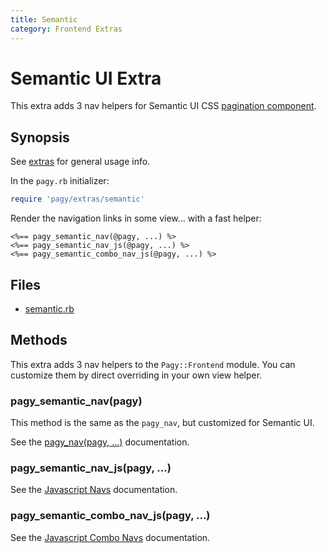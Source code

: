 ```yaml
---
title: Semantic
category: Frontend Extras
---
```

# Semantic UI Extra

This extra adds 3 nav helpers for Semantic UI CSS [pagination component](https://semantic-ui.com/collections/menu.html#pagination).

## Synopsis

See [extras](/docs/extras.md) for general usage info.

In the `pagy.rb` initializer:

```ruby
require 'pagy/extras/semantic'
```

Render the navigation links in some view...
with a fast helper:

```erb
<%== pagy_semantic_nav(@pagy, ...) %>
<%== pagy_semantic_nav_js(@pagy, ...) %>
<%== pagy_semantic_combo_nav_js(@pagy, ...) %>
```

## Files

- [semantic.rb](https://github.com/ddnexus/pagy/blob/master/lib/pagy/extras/semantic.rb)

## Methods

This extra adds 3 nav helpers to the `Pagy::Frontend` module. You can customize them by direct overriding in your own view helper.

### pagy_semantic_nav(pagy)

This method is the same as the `pagy_nav`, but customized for Semantic UI.

See the [pagy_nav(pagy, ...)](/docs/api/frontend.md#pagy_navpagy-) documentation.

### pagy_semantic_nav_js(pagy, ...)

See the [Javascript Navs](/docs/api/javascript/navs.md) documentation.

### pagy_semantic_combo_nav_js(pagy, ...)

See the [Javascript Combo Navs](/docs/api/javascript/combo-navs.md) documentation.
